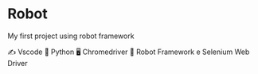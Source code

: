 # Robot
My first project using robot framework

:writing_hand: Vscode
:snake: Python
:desktop_computer: Chromedriver
:robot: Robot Framework e Selenium Web Driver
